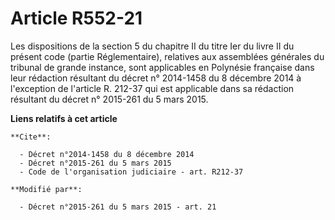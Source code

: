 # Article R552-21

Les dispositions de la section 5 du chapitre II du titre Ier du livre II du présent code (partie Réglementaire), relatives
aux assemblées générales du tribunal de grande instance, sont applicables en Polynésie française dans leur rédaction
résultant du décret n° 2014-1458 du 8 décembre 2014 à l'exception de l'article R. 212-37 qui est applicable dans sa rédaction
résultant du décret n° 2015-261 du 5 mars 2015.

**Liens relatifs à cet article**

	**Cite**:

	  - Décret n°2014-1458 du 8 décembre 2014
	  - Décret n°2015-261 du 5 mars 2015
	  - Code de l'organisation judiciaire - art. R212-37

	**Modifié par**:

	  - Décret n°2015-261 du 5 mars 2015 - art. 21
